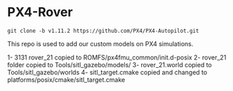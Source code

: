 # PX4-Rover
```
git clone -b v1.11.2 https://github.com/PX4/PX4-Autopilot.git

```
This repo is used to add our custom models on PX4 simulations.

1- 3131 rover_21 copied to ROMFS/px4fmu_common/init.d-posix
2- rover_21 folder copied to Tools/sitl_gazebo/models/
3- rover_21.world copied to Tools/sitl_gazebo/worlds
4- sitl_target.cmake copied and changed to platforms/posix/cmake/sitl_target.cmake
